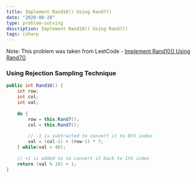 ```yaml
---
title: Implement Rand10() Using Rand7()
date: "2020-08-28"
type: problem-solving
description: Implement Rand10() Using Rand7()
tags: csharp
---
```


Note: This problem was taken from LeetCode - [Implement Rand10() Using Rand7()](https://leetcode.com/problems/implement-rand10-using-rand7/)

### Using Rejection Sampling Technique

```csharp
public int Rand10() {
	int row;
	int col;
	int val;
	
	do {
		row = this.Rand7();
		col = this.Rand7();
		
		// -1 is subtracted to convert it to 0th index
		val = (col-1) + (row-1) * 7;
	} while(val > 40);
	
	// +1 is added to to convert it back to 1th index
	return (val % 10) + 1;
}
```
